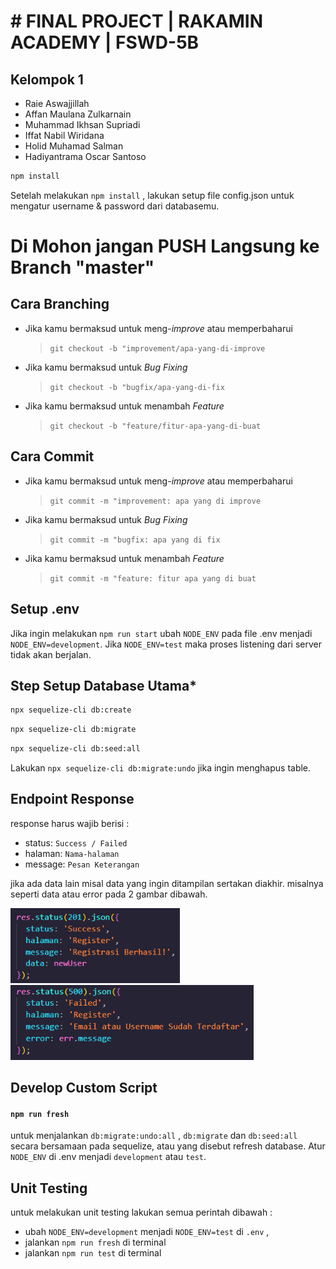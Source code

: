 # # FINAL PROJECT | RAKAMIN ACADEMY | FSWD-5B

## Kelompok 1

- Raie Aswajjillah
- Affan Maulana Zulkarnain
- Muhammad Ikhsan Supriadi
- Iffat Nabil Wiridana
- Holid Muhamad Salman
- Hadiyantrama Oscar Santoso

```bash
npm install
```
Setelah melakukan `npm install` , lakukan setup file config.json untuk mengatur username & password dari databasemu.

# Di Mohon jangan PUSH Langsung ke Branch "master"

## Cara Branching

- Jika kamu bermaksud untuk meng-_improve_ atau memperbaharui

  > `git checkout -b "improvement/apa-yang-di-improve`

- Jika kamu bermaksud untuk _Bug Fixing_

  > `git checkout -b "bugfix/apa-yang-di-fix`

- Jika kamu bermaksud untuk menambah _Feature_

  > `git checkout -b "feature/fitur-apa-yang-di-buat`

## Cara Commit

- Jika kamu bermaksud untuk meng-_improve_ atau memperbaharui

  > `git commit -m "improvement: apa yang di improve`

- Jika kamu bermaksud untuk _Bug Fixing_

  > `git commit -m "bugfix: apa yang di fix`

- Jika kamu bermaksud untuk menambah _Feature_

  > `git commit -m "feature: fitur apa yang di buat`

## Setup .env
Jika ingin melakukan `npm run start` ubah `NODE_ENV` pada file .env menjadi `NODE_ENV=development`. Jika `NODE_ENV=test` maka proses listening dari server tidak akan berjalan.

## Step Setup Database Utama*
```bash
npx sequelize-cli db:create
```
```bash
npx sequelize-cli db:migrate
```
```bash
npx sequelize-cli db:seed:all
```
Lakukan ``npx sequelize-cli db:migrate:undo`` jika ingin menghapus table.

## Endpoint Response
response harus wajib berisi : 
- status: `Success / Failed`
- halaman: `Nama-halaman`
- message: `Pesan Keterangan`

jika ada data lain misal data yang ingin ditampilan sertakan diakhir. misalnya seperti data atau error pada 2 gambar dibawah.

<img src="assets/img/readme/contoh-endpoint-return-1.png" height="120" title="hover text">
<img src="assets/img/readme/contoh-endpoint-return-2.png" height="120" alt="accessibility text">

## Develop Custom Script
#### ```npm run fresh```  

untuk menjalankan `db:migrate:undo:all` , `db:migrate` dan `db:seed:all ` secara bersamaan pada sequelize, atau yang disebut refresh database. Atur `NODE_ENV` di .env menjadi `development` atau `test`.

## Unit Testing
untuk melakukan unit testing lakukan semua perintah dibawah : 
- ubah ``NODE_ENV=development`` menjadi ``NODE_ENV=test`` di `.env` ,
- jalankan ```npm run fresh``` di terminal
- jalankan ```npm run test``` di terminal